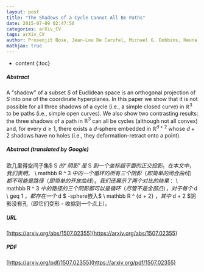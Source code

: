 ```yaml
---
layout: post
title: "The Shadows of a Cycle Cannot All Be Paths"
date: 2015-07-09 02:47:50
categories: arXiv_CV
tags: arXiv_CV
author: Prosenjit Bose, Jean-Lou De Carufel, Michael G. Dobbins, Heuna Kim, Giovanni Viglietta
mathjax: true
---
```


* content
{:toc}

##### Abstract
A "shadow" of a subset $S$ of Euclidean space is an orthogonal projection of $S$ into one of the coordinate hyperplanes. In this paper we show that it is not possible for all three shadows of a cycle (i.e., a simple closed curve) in $\mathbb R^3$ to be paths (i.e., simple open curves). We also show two contrasting results: the three shadows of a path in $\mathbb R^3$ can all be cycles (although not all convex) and, for every $d\geq 1$, there exists a $d$-sphere embedded in $\mathbb R^{d+2}$ whose $d+2$ shadows have no holes (i.e., they deformation-retract onto a point).

##### Abstract (translated by Google)
欧几里得空间子集$ S $的“阴影”是$ S $到一个坐标超平面的正交投影。在本文中，我们表明，$ \ mathbb R ^ 3 $中的一个循环的所有三个阴影（即简单的闭合曲线）都不可能是路径（即简单的开放曲线）。我们还展示了两个对比的结果：$ \ mathbb R ^ 3 $中的路径的三个阴影都可以是循环（尽管不是全部凸），对于每个$ d \ geq 1 $，都存在一个$ d $ -sphere嵌入$ \ mathbb R ^ {d + 2} $，其中$ d + 2 $阴影没有孔（即它们变形 - 收缩到一个点上）。

##### URL
[https://arxiv.org/abs/1507.02355](https://arxiv.org/abs/1507.02355)

##### PDF
[https://arxiv.org/pdf/1507.02355](https://arxiv.org/pdf/1507.02355)

